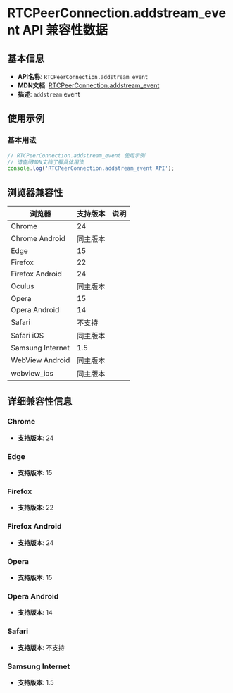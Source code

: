 # RTCPeerConnection.addstream_event API 兼容性数据

## 基本信息

- **API名称**: `RTCPeerConnection.addstream_event`
- **MDN文档**: [RTCPeerConnection.addstream_event](https://developer.mozilla.org/docs/Web/API/RTCPeerConnection/addstream_event)
- **描述**: `addstream` event

## 使用示例

### 基本用法

```javascript
// RTCPeerConnection.addstream_event 使用示例
// 请查阅MDN文档了解具体用法
console.log('RTCPeerConnection.addstream_event API');
```

## 浏览器兼容性

| 浏览器 | 支持版本 | 说明 |
|--------|----------|------|
| Chrome | 24 |  |
| Chrome Android | 同主版本 |  |
| Edge | 15 |  |
| Firefox | 22 |  |
| Firefox Android | 24 |  |
| Oculus | 同主版本 |  |
| Opera | 15 |  |
| Opera Android | 14 |  |
| Safari | 不支持 |  |
| Safari iOS | 同主版本 |  |
| Samsung Internet | 1.5 |  |
| WebView Android | 同主版本 |  |
| webview_ios | 同主版本 |  |

## 详细兼容性信息

### Chrome

- **支持版本**: 24

### Edge

- **支持版本**: 15

### Firefox

- **支持版本**: 22

### Firefox Android

- **支持版本**: 24

### Opera

- **支持版本**: 15

### Opera Android

- **支持版本**: 14

### Safari

- **支持版本**: 不支持

### Samsung Internet

- **支持版本**: 1.5

